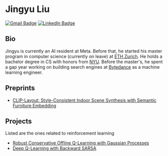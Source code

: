
# Jingyu Liu
[![Gmail Badge](https://img.shields.io/badge/-email-red?style=flat&logo=Gmail&logoColor=white)](mailto:liujingyu@student.ethz.ch)
[![LinkedIn Badge](https://img.shields.io/badge/-linkedin-blue?style=flat&logo=Linkedin&logoColor=white)](https://www.linkedin.com/in/jingyu6)


## Bio
Jingyu is currently an AI resident at Meta. Before that, he started his master program in computer science (currently on leave) at [ETH Zurich](https://ethz.ch/en.html). He holds a bachelor degree in CS with honors from [NYU](https://www.nyu.edu/). Before the master's, he spent a gap year working on building search engines at [Bytedance](https://www.bytedance.com/en/) as a machine learning engineer. 


## Preprints
* [CLIP-Layout: Style-Consistent Indoor Scene Synthesis with Semantic Furniture Embedding](https://arxiv.org/abs/2303.03565)

## Projects
Listed are the ones related to reinforcement learning
* [Robust Conservative Offline Q-Learning with Gaussian Processes](https://github.com/Jingyu6/CQGP)
* [Deep Q-Learning with Backward SARSA](https://github.com/Jingyu6/DQBS)

